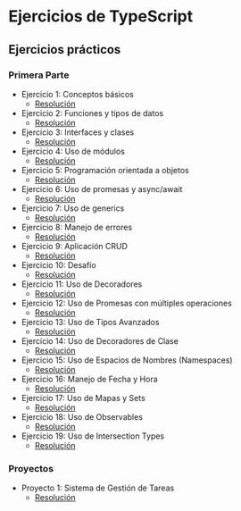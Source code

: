 # Ejercicios de TypeScript

## Ejercicios prácticos

### **Primera Parte**

- Ejercicio 1: Conceptos básicos
  - [Resolución](<Ejercicios/Ejercicio1/README.md>)
- Ejercicio 2: Funciones y tipos de datos
  - [Resolución](<Ejercicios/Ejercicio2/README.md>)
- Ejercicio 3: Interfaces y clases
  - [Resolución](<Ejercicios/Ejercicio3/README.md>)
- Ejercicio 4: Uso de módulos
  - [Resolución](<Ejercicios/Ejercicio4/README.md>)
- Ejercicio 5: Programación orientada a objetos
  - [Resolución](<Ejercicios/Ejercicio5/README.md>)
- Ejercicio 6: Uso de promesas y async/await
  - [Resolución](<Ejercicios/Ejercicio6/README.md>)
- Ejercicio 7: Uso de generics
  - [Resolución](<Ejercicios/Ejercicio7/README.md>)
- Ejercicio 8: Manejo de errores
  - [Resolución](<Ejercicios/Ejercicio8/README.md>)
- Ejercicio 9: Aplicación CRUD
  - [Resolución](<Ejercicios/Ejercicio9/README.md>)
- Ejercicio 10: Desafío
  - [Resolución](<Ejercicios/Ejercicio10/README.md>)
- Ejercicio 11: Uso de Decoradores
  - [Resolución](<Ejercicios/Ejercicio11/README.md>)
- Ejercicio 12: Uso de Promesas con múltiples operaciones
  - [Resolución](<Ejercicios/Ejercicio12/README.md>)
- Ejercicio 13: Uso de Tipos Avanzados
  - [Resolución](<Ejercicios/Ejercicio13/README.md>)
- Ejercicio 14: Uso de Decoradores de Clase
  - [Resolución](<Ejercicios/Ejercicio14/README.md>)
- Ejercicio 15: Uso de Espacios de Nombres (Namespaces)
  - [Resolución](<Ejercicios/Ejercicio15/README.md>)
- Ejercicio 16: Manejo de Fecha y Hora
  - [Resolución](<Ejercicios/Ejercicio16/README.md>)
- Ejercicio 17: Uso de Mapas y Sets
  - [Resolución](<Ejercicios/Ejercicio17/README.md>)
- Ejercicio 18: Uso de Observables
  - [Resolución](<Ejercicios/Ejercicio18/README.md>)
- Ejercicio 19: Uso de Intersection Types
  - [Resolución](<Ejercicios/Ejercicio19/README.md>)

### **Proyectos**

- Proyecto 1: Sistema de Gestión de Tareas
  - [Resolución](<Proyectos/Proyecto1/README.md>)